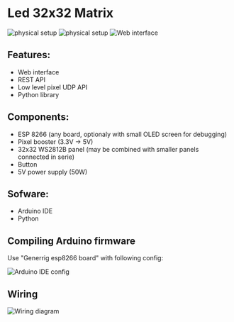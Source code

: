 # Led 32x32 Matrix 

![physical setup](https://github.com/panjanek/esp-rgb-matrix/blob/2fc2af995d744b665803bd0670991a984f6a42d1/images/nyan.gif "physical setup")
![physical setup](https://github.com/panjanek/esp-rgb-matrix/blob/b7c0791ffc91d8f2bd6cf2ae6a49950e5b408bb4/images/rgb.gif "physical setup")
![Web interface](https://github.com/panjanek/esp-rgb-matrix/blob/b7c0791ffc91d8f2bd6cf2ae6a49950e5b408bb4/images/www.gif "web interface")

## Features:
* Web interface
* REST API
* Low level pixel UDP API
* Python library

## Components:
* ESP 8266 (any board, optionaly with small OLED screen for debugging)
* Pixel booster (3.3V -> 5V)
* 32x32 WS2812B panel (may be combined with smaller panels connected in serie)
* Button
* 5V power supply (50W) 

## Sofware:
* Arduino IDE
* Python

## Compiling Arduino firmware

Use "Generrig esp8266 board" with following config:

![Arduino IDE config](https://github.com/panjanek/esp-rgb-matrix/blob/600e4c4edff6f5ff2f321e7af1ea4d31c9701831/images/arduinoconfig.png "Arduino IDE config")

## Wiring

![Wiring diagram](https://github.com/panjanek/esp-rgb-matrix/blob/a4d4f8c96adbd872e76d5bee97589852e9fabb8b/images/wiring-rgb.png "wiring diagram")
